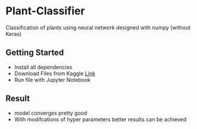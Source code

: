 # Plant-Classifier
Classification of plants using neural network designed with numpy (without Keras)

## Getting Started
 - Install all dependencies
 - Download Files from Kaggle [Link](https://www.kaggle.com/fpeccia/weed-detection-in-soybean-crops)
 - Run file with Jupyter Notebook
 
## Result
 - model converges pretty good
 - With modifcations of hyper parameters better results can be achieved
